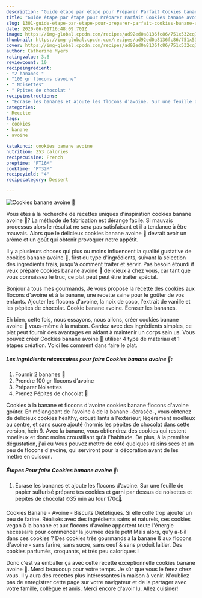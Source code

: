 ```yaml
---
description: "Guide étape par étape pour Préparer Parfait Cookies banane avoine 🍌"
title: "Guide étape par étape pour Préparer Parfait Cookies banane avoine 🍌"
slug: 1301-guide-etape-par-etape-pour-preparer-parfait-cookies-banane-avoine
date: 2020-06-01T16:48:09.701Z
image: https://img-global.cpcdn.com/recipes/ad92ed0a8136fc86/751x532cq70/cookies-banane-avoine-🍌-photo-principale-de-la-recette.jpg
thumbnail: https://img-global.cpcdn.com/recipes/ad92ed0a8136fc86/751x532cq70/cookies-banane-avoine-🍌-photo-principale-de-la-recette.jpg
cover: https://img-global.cpcdn.com/recipes/ad92ed0a8136fc86/751x532cq70/cookies-banane-avoine-🍌-photo-principale-de-la-recette.jpg
author: Catherine Myers
ratingvalue: 3.6
reviewcount: 10
recipeingredient:
- "2 bananes "
- "100 gr flocons davoine"
- " Noisettes"
- " Ppites de chocolat "
recipeinstructions:
- "Écrase les bananes et ajoute les flocons d’avoine. Sur une feuille de papier sulfurisé prépare tes cookies et garni par dessus de noisettes et pépites de chocolat ⏱35 min au four 170c🌡"
categories:
- Recette
tags:
- cookies
- banane
- avoine

katakunci: cookies banane avoine 
nutrition: 253 calories
recipecuisine: French
preptime: "PT16M"
cooktime: "PT32M"
recipeyield: "4"
recipecategory: Dessert

---
```



![Cookies banane avoine 🍌](https://img-global.cpcdn.com/recipes/ad92ed0a8136fc86/751x532cq70/cookies-banane-avoine-🍌-photo-principale-de-la-recette.jpg)

Vous êtes à la recherche de recettes uniques d'inspiration cookies banane avoine 🍌? La méthode de fabrication est dérange facile. Si mauvais processus alors le résultat ne sera pas satisfaisant et il a tendance à être mauvais. Alors que le délicieux cookies banane avoine 🍌 devrait avoir un arôme et un goût qui obtenir provoquer notre appétit.

Il y a plusieurs choses qui plus ou moins influencent la qualité gustative de cookies banane avoine 🍌, first du type d'ingrédients, suivant la sélection des ingrédients frais, jusqu'à comment traiter et servir. Pas besoin étourdi if veux prépare cookies banane avoine 🍌 délicieux à chez vous, car tant que vous connaissez le truc, ce plat peut peut être traiter spécial.

Bonjour à tous mes gourmands, Je vous propose la recette des cookies aux flocons d&#39;avoine et à la banane, une recette saine pour le goûter de vos enfants. Ajouter les flocons d&#39;avoine, la noix de coco, l&#39;extrait de vanille et les pépites de chocolat. Cookie banane avoine. Écraser les bananes.


Eh bien, cette fois, nous essayons, nous allons, créer cookies banane avoine 🍌 vous-même à la maison. Gardez avec des ingrédients simples, ce plat peut fournir des avantages en aidant à maintenir un corps sain us. Vous pouvez créer Cookies banane avoine 🍌 utiliser 4 type de matériau et 1 étapes création. Voici les comment dans faire le plat.

<!--inarticleads1-->

##### Les ingrédients nécessaires pour faire Cookies banane avoine 🍌:

1. Fournir 2 bananes 🍌
1. Prendre 100 gr flocons d’avoine
1. Préparer  Noisettes
1. Prenez  Pépites de chocolat 🍫


Cookies à la banane et flocons d&#39;avoine cookies banane flocons d&#39;avoine goûter. En mélangeant de l&#39;avoine à de la banane -écrasée-, vous obtenez de délicieux cookies healthy, croustillants à l&#39;extérieur, légèrement moelleux au centre, et sans sucre ajouté (hormis les pépites de chocolat dans cette version, hein !). Avec la banane, vous obtiendrez des cookies qui restent moelleux et donc moins croustillant qu&#39;à l&#39;habitude. De plus, à la première dégustation, j&#39;ai eu Vous pouvez mettre de côté quelques raisins secs et un peu de flocons d&#39;avoine, qui serviront pour la décoration avant de les mettre en cuisson. 

<!--inarticleads2-->

##### Étapes Pour faire Cookies banane avoine 🍌:

1. Écrase les bananes et ajoute les flocons d’avoine. Sur une feuille de papier sulfurisé prépare tes cookies et garni par dessus de noisettes et pépites de chocolat ⏱35 min au four 170c🌡


Cookies Banane - Avoine - Biscuits Diététiques. Si elle colle trop ajouter un peu de farine. Réalisés avec des ingrédients sains et naturels, ces cookies vegan à la banane et aux flocons d&#39;avoine apportent toute l&#39;énergie nécessaire pour commencer la journée dès le petit Mais alors, qu&#39;y a-t-il dans ces cookies ? Des cookies très gourmands à la banane &amp; aux flocons d&#39;avoine - sans farine, sans sucre, sans oeuf &amp; sans produit laitier. Des cookies parfumés, croquants, et très peu caloriques ! 


Donc c'est va emballer ça avec cette recette exceptionnelle cookies banane avoine 🍌. Merci beaucoup pour votre temps. Je sûr que vous le ferez chez vous. Il y aura des recettes plus  intéressantes in maison à venir. N'oubliez pas de enregistrer cette page sur votre navigateur et de la partager avec votre famille, collègue et amis. Merci encore d'avoir lu. Allez cuisiner!
